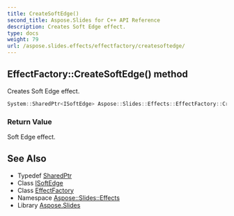 ```yaml
---
title: CreateSoftEdge()
second_title: Aspose.Slides for C++ API Reference
description: Creates Soft Edge effect.
type: docs
weight: 79
url: /aspose.slides.effects/effectfactory/createsoftedge/
---
```

## EffectFactory::CreateSoftEdge() method


Creates Soft Edge effect.

```cpp
System::SharedPtr<ISoftEdge> Aspose::Slides::Effects::EffectFactory::CreateSoftEdge() override
```


### Return Value

Soft Edge effect.

## See Also

* Typedef [SharedPtr](../../../system/sharedptr/)
* Class [ISoftEdge](../../isoftedge/)
* Class [EffectFactory](../)
* Namespace [Aspose::Slides::Effects](../../)
* Library [Aspose.Slides](../../../)